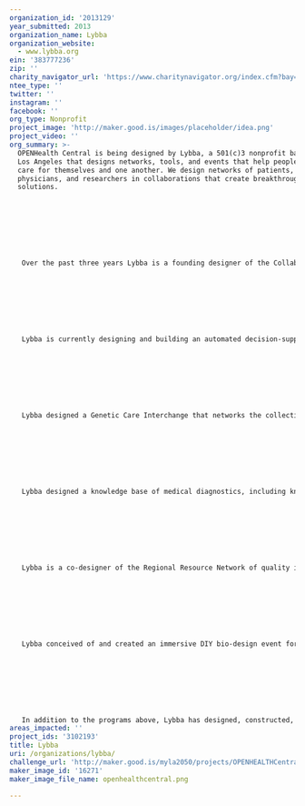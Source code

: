 ```yaml
---
organization_id: '2013129'
year_submitted: 2013
organization_name: Lybba
organization_website:
  - www.lybba.org
ein: '383777236'
zip: ''
charity_navigator_url: 'https://www.charitynavigator.org/index.cfm?bay=search.profile&ein=383777236'
ntee_type: ''
twitter: ''
instagram: ''
facebook: ''
org_type: Nonprofit
project_image: 'http://maker.good.is/images/placeholder/idea.png'
project_video: ''
org_summary: >-
  OPENHealth Central is being designed by Lybba, a 501(c)3 nonprofit based in
  Los Angeles that designs networks, tools, and events that help people better
  care for themselves and one another. We design networks of patients,
  physicians, and researchers in collaborations that create breakthrough
  solutions.
   
   
   
   
   
   
   
   
   Over the past three years Lybba is a founding designer of the Collaborative Chronic Care Network (C3N), a new model for devising and testing innovations in clinical care and research. We are designing tools that help patients track their health between appointments, visualize their health over time via clear and engaging graphics, communicate with physicians using online and mobile applications, and choose to share their medical data with other patients and researchers. By increasing patient engagement, the C3N can transform the experience and outcomes of illness, and accelerate the discovery and application of new knowledge. (Supported by the National Institutes of Health.) 
   
   
   
   
   
   
   
   
   Lybba is currently designing and building an automated decision-support aid for doctors and patients to use together to achieve better outcomes. By using this software product, patients with serious chronic illnesses will arrive at decisions about the treatment options most suitable to their particular situation. (Supported by a major L.A. research medical center.)
   
   
   
   
   
   
   
   
   Lybba designed a Genetic Care Interchange that networks the collective experience of patients, researchers, and physicians, along with genetic information, to supply insight for creating new genetically defined targets for drug development. (Supported by southern California life-sciences company.)
   
   
   
   
   
   
   
   
   Lybba designed a knowledge base of medical diagnostics, including knowledge-sharing models for how potential contributors--such as MDs, patients, organizations, and others--will participate in the creation and cultivation of an online knowledge base of medical diagnostic information and techniques. (Supported by The California Endowment.)
   
   
   
   
   
   
   
   
   Lybba is a co-designer of the Regional Resource Network of quality improvement leaders throughout the country. With the Institute for Healthcare Improvement, we are devising prototypes that will make it easier for people to develop, curate, and spread knowledge. (Supported by the Robert Wood Johnson Foundation.)
   
   
   
   
   
   
   
   
   Lybba conceived of and created an immersive DIY bio-design event for high school science classrooms in partnership with The California Endowment and their Building Healthy Community initiative in South L.A. Biohackathon L.A. 2013 focused on career opportunities in the life sciences and the cross-application of biotech knowledge. (Supported by the California Biotechnology Foundation.)
   
   
    
   
   
   
   
   
   In addition to the programs above, Lybba has designed, constructed, and created content strategy for a dozen healthcare websites. Lybba has also produced two dozen films on science and healthcare with our film-making partner, Wondros.
areas_impacted: ''
project_ids: '3102193'
title: Lybba
uri: /organizations/lybba/
challenge_url: 'http://maker.good.is/myla2050/projects/OPENHEALTHCentral.html'
maker_image_id: '16271'
maker_image_file_name: openhealthcentral.png

---
```

